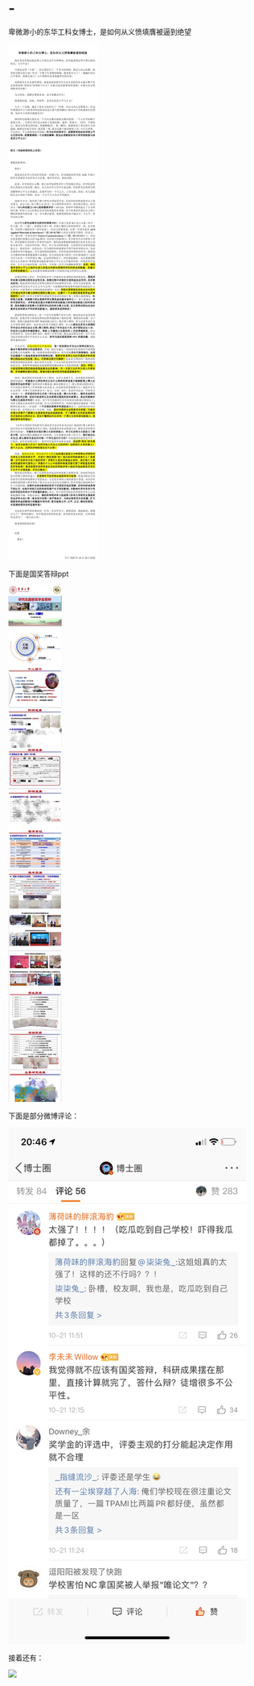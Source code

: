 # -
卑微渺小的东华工科女博士，是如何从义愤填膺被逼到绝望


<img src="https://github.com/tinysuperman/-/blob/main/images/need_justice.jpeg">

下面是国奖答辩ppt

<img src="https://github.com/tinysuperman/-/blob/main/images/no_peace.jpeg">

下面是部分微博评论： 

<img src="https://github.com/tinysuperman/-/blob/main/images/comment.png">

接着还有：

<img src="https://github.com/tinysuperman/-/blob/main/images/comment2.jpeg">

